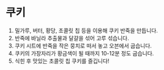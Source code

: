 # 쿠키

1. 밀가루, 버터, 황당, 초콜릿 칩 등을 이용해 쿠키 반죽을 만듭니다.
2. 반죽에 바닐라 추출물과 달걀을 섞어 고루 섞습니다.
3. 쿠키 시트에 반죽을 작은 뭉치로 떠서 놓고 오븐에서 굽습니다.
4. 쿠키의 가장자리가 황금색이 될 때까지 10-12분 정도 굽습니다.
5. 식힌 후 맛있는 초콜릿 칩 쿠키를 즐깁니다!





